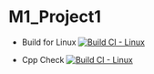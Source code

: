 # M1_Project1

* Build for Linux
  [![Build CI - Linux](https://github.com/deepanaik3/M1_Project1/actions/workflows/c-cpp.yml/badge.svg)](https://github.com/deepanaik3/M1_Project1/actions/workflows/c-cpp.yml)
  
* Cpp Check
  [![Build CI - Linux](https://github.com/deepanaik3/M1_Project1/actions/workflows/c-cpp.yml/badge.svg)](https://github.com/deepanaik3/M1_Project1/actions/workflows/c-cpp.yml)
